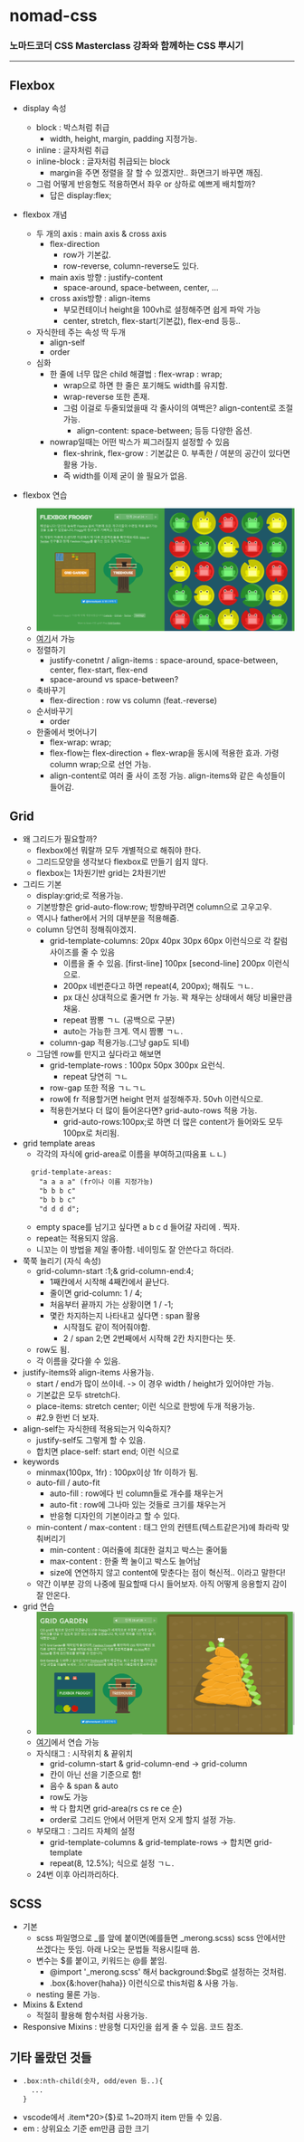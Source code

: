 # nomad-css
### 노마드코더 CSS Masterclass 강좌와 함께하는 CSS 뿌시기

---

## Flexbox
- display 속성
  - block : 박스처럼 취급
    - width, height, margin, padding 지정가능.
  - inline : 글자처럼 취급
  - inline-block : 글자처럼 취급되는 block
    - margin을 주면 정렬을 잘 할 수 있겠지만.. 화면크기 바꾸면 깨짐.
  - 그럼 어떻게 반응형도 적용하면서 좌우 or 상하로 예쁘게 배치할까?
    - 답은 display:flex;

- flexbox 개념
  - 두 개의 axis : main axis & cross axis
    - flex-direction
      - row가 기본값.
      - row-reverse, column-reverse도 있다.
    - main axis 방향 : justify-content
      - space-around, space-between, center, ...
    - cross axis방향 : align-items
      - 부모컨테이너 height을 100vh로 설정해주면 쉽게 파악 가능
      - center, stretch, flex-start(기본값), flex-end 등등..
  - 자식한테 주는 속성 딱 두개
    - align-self
    - order
  - 심화
    - 한 줄에 너무 많은 child 해결법 : flex-wrap : wrap;
      - wrap으로 하면 한 줄은 포기해도 width를 유지함.
      - wrap-reverse 또한 존재.
      - 그럼 이걸로 두줄되었을때 각 줄사이의 여백은? align-content로 조절가능.
        - align-content: space-between; 등등 다양한 옵션.
    - nowrap일때는 어떤 박스가 찌그러질지 설정할 수 있음
      - flex-shrink, flex-grow : 기본값은 0. 부족한 / 여분의 공간이 있다면 활용 가능.
      - 즉 width를 이제 굳이 쓸 필요가 없음.

- flexbox 연습
  - ![](https://github.com/KangJunewoo/nomad-css/blob/master/Flexbox/flexboxfroggy.gif)
  - [여기](http://flexboxfroggy.com/)서 가능
  - 정렬하기
    - justify-conetnt / align-items : space-around, space-between, center, flex-start, flex-end
    - space-around vs space-between?
  - 축바꾸기
    -  flex-direction : row vs column (feat.-reverse)
  - 순서바꾸기
    - order
  - 한줄에서 벗어나기
    - flex-wrap: wrap;
    - flex-flow는 flex-direction + flex-wrap을 동시에 적용한 효과. 가령 column wrap;으로 선언 가능.
    - align-content로 여러 줄 사이 조정 가능. align-items와 같은 속성들이 들어감.

  
## Grid
- 왜 그리드가 필요할까?
  - flexbox에선 뭐랄까 모두 개별적으로 해줘야 한다.
  - 그리드모양을 생각보다 flexbox로 만들기 쉽지 않다.
  - flexbox는 1차원기반 grid는 2차원기반
- 그리드 기본
  - display:grid;로 적용가능.
  - 기본방향은 grid-auto-flow:row; 방향바꾸려면 column으로 고우고우.
  - 역시나 father에서 거의 대부분을 적용해줌.
  - column 당연히 정해줘야겠지.
    - grid-template-columns: 20px 40px 30px 60px 이런식으로 각 칼럼 사이즈를 줄 수 있음
      - 이름을 줄 수 있음. \[first-line\] 100px \[second-line\] 200px 이런식으로.
      - 200px 네번준다고 하면 repeat(4, 200px); 해줘도 ㄱㄴ.
      - px 대신 상대적으로 줄거면 fr 가능. 꽉 채우는 상태에서 해당 비율만큼 채움.
      - repeat 짬뽕 ㄱㄴ (공백으로 구분)
      - auto는 가능한 크게. 역시 짬뽕 ㄱㄴ.
    - column-gap 적용가능.(그냥 gap도 되네)
  - 그담엔 row를 만지고 싶다라고 해보면
    - grid-template-rows : 100px 50px 300px 요런식.
      - repeat 당연히 ㄱㄴ
    - row-gap 또한 적용 ㄱㄴㄱㄴ
    - row에 fr 적용할거면 height 먼저 설정해주자. 50vh 이런식으로.
    - 적용한거보다 더 많이 들어온다면? grid-auto-rows 적용 가능.
      - grid-auto-rows:100px;로 하면 더 많은 content가 들어와도 모두 100px로 처리됨.
- grid template areas
  - 각각의 자식에 grid-area로 이름을 부여하고(따옴표 ㄴㄴ)
  ```
    grid-template-areas:
      "a a a a" (fr이나 이름 지정가능)
      "b b b c" 
      "b b b c" 
      "d d d d"; 
  ```
  - empty space를 남기고 싶다면 a b c d 들어갈 자리에 . 찍자.
  - repeat는 적용되지 않음.
  - 니꼬는 이 방법을 제일 좋아함. 네이밍도 잘 안쓴다고 하더라.
- 쭉쭉 늘리기 (자식 속성)
  - grid-column-start :1;& grid-column-end:4;
    - 1째칸에서 시작해 4째칸에서 끝난다.
    - 줄이면 grid-column: 1 / 4;
    - 처음부터 끝까지 가는 상황이면 1 / -1;
    - 몇칸 차지하는지 나타내고 싶다면 : span 활용
      - 시작점도 같이 적어줘야함.
      - 2 / span 2;면 2번째에서 시작해 2칸 차지한다는 뜻.
  - row도 됨.
  - 각 이름을 갖다쓸 수 있음.
- justify-items와 align-items 사용가능.
  - start / end가 많이 쓰이네. -> 이 경우 width / height가 있어야만 가능.
  - 기본값은 모두 stretch다.
  - place-items: stretch center; 이런 식으로 한방에 두개 적용가능.
  - #2.9 한번 더 보자.
- align-self는 자식한테 적용되는거 익숙하지?
  - justify-self도 그렇게 할 수 있음.
  - 합치면 place-self: start end; 이런 식으로
- keywords
  - minmax(100px, 1fr) : 100px이상 1fr 이하가 됨.
  - auto-fill / auto-fit
    - auto-fill : row에다 빈 column들로 개수를 채우는거
    - auto-fit : row에 그나마 있는 것들로 크기를 채우는거
    - 반응형 디자인의 기본이라고 할 수 있다.
  - min-content / max-content : 태그 안의 컨텐트(텍스트같은거)에 촤라락 맞춰버리기
    - min-content : 여러줄에 최대한 걸치고 박스는 줄어듦
    - max-content : 한줄 쫙 눌이고 박스도 늘어남
    - size에 연연하지 않고 content에 맞춘다는 점이 혁신적.. 이라고 말한다!
  - 약간 이부분 강의 나중에 필요할때 다시 들어보자. 아직 어떻게 응용할지 감이 잘 안온다.
- grid 연습
  - ![](https://github.com/KangJunewoo/nomad-css/blob/master/Grid/gridgarden.gif)
  - [여기](http://cssgridgarden.com/)에서 연습 가능
  - 자식태그 : 시작위치 & 끝위치
    - grid-column-start & grid-column-end -> grid-column
    - 칸이 아닌 선을 기준으로 함!
    - 음수 & span & auto
    - row도 가능
    - 싹 다 합치면 grid-area(rs cs re ce 순)
    - order로 그리드 안에서 어떤게 먼저 오게 할지 설정 가능.
  - 부모태그 : 그리드 자체의 설정
    - grid-template-columns & grid-template-rows -> 합치면 grid-template
    - repeat(8, 12.5%); 식으로 설정 ㄱㄴ.
  - 24번 이후 아리까리하다.


## SCSS
- 기본
  - scss 파일명으로 _를 앞에 붙이면(예를들면 _merong.scss) scss 안에서만 쓰겠다는 뜻임. 아래 나오는 문법들 적용시킬때 씀.
  - 변수는 $를 붙이고, 키워드는 @를 붙임.
    - @import '_merong.scss' 해서 background:$bg로 설정하는 것처럼.
    - .box{&:hover{haha}} 이런식으로 this처럼 & 사용 가능.
  - nesting 물론 가능.
- Mixins & Extend
  - 적절히 활용해 함수처럼 사용가능.
- Responsive Mixins : 반응형 디자인을 쉽게 줄 수 있음. 코드 참조.


## 기타 몰랐던 것들
- ```
  .box:nth-child(숫자, odd/even 등..){
    ...
  }
  ```
- vscode에서 .item*20>{$}로 1~20까지 item 만들 수 있음.
- em : 상위요소 기준 em만큼 곱한 크기
